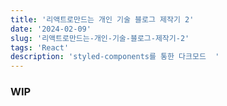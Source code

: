 ```yaml
---
title: '리액트로만드는 개인 기술 블로그 제작기 2'
date: '2024-02-09'
slug: '리액트로만드는-개인-기술-블로그-제작기-2'
tags: 'React'
description: 'styled-components를 통한 다크모드  '
---
```


### WIP
